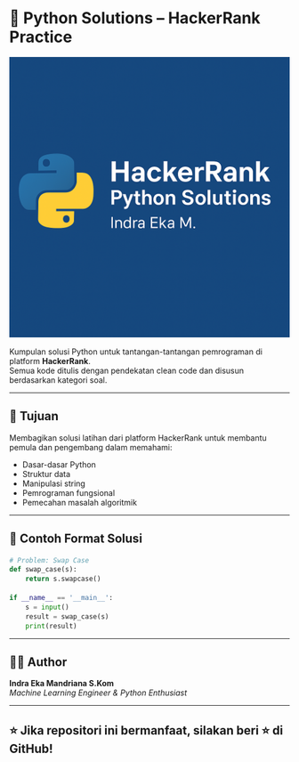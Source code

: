 # 🐍 Python Solutions – HackerRank Practice

![Banner](assets/banner.png)

Kumpulan solusi Python untuk tantangan-tantangan pemrograman di platform **HackerRank**.  
Semua kode ditulis dengan pendekatan clean code dan disusun berdasarkan kategori soal.

---

## 🎯 Tujuan

Membagikan solusi latihan dari platform HackerRank untuk membantu pemula dan pengembang dalam memahami:
- Dasar-dasar Python
- Struktur data
- Manipulasi string
- Pemrograman fungsional
- Pemecahan masalah algoritmik

---

## 🧪 Contoh Format Solusi

```python
# Problem: Swap Case
def swap_case(s):
    return s.swapcase()

if __name__ == '__main__':
    s = input()
    result = swap_case(s)
    print(result)
```

---

## 👨‍💻 Author

**Indra Eka Mandriana S.Kom**  
_Machine Learning Engineer & Python Enthusiast_

---

## ⭐ Jika repositori ini bermanfaat, silakan beri ⭐ di GitHub!
